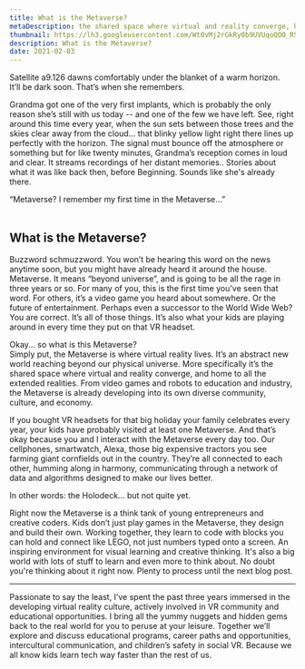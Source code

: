 ```yaml
---
title: What is the Metaverse?
metaDescription: the shared space where virtual and reality converge, home to all the extended realities
thumbnail: https://lh3.googleusercontent.com/Wt0vMj2rGkRy0b9UVUqoQOO_RSJFgTS13Mb4YspwJM0F_dJ0hKebUcswYhU5yPSXfjjqcD5AGyuzqj7ZCXP5k3XxLNlIDPKn30dE0byKEftX1u8ru2CsY_UNujFa9IxPCazmB_68=w2400
description: What is the Metaverse?
date: 2021-02-03
---
```


<section class="blog topmost-section">
  <div class="blog-banner"
      style="background-image:url('{{ .Params.bannerImage }}');height:{{ .Params.bannerHeight }};max-height:{{ .Params.maxBannerHeight }};"></div>

Satellite a9.126 dawns comfortably under the blanket of a warm horizon.\
It’ll be dark soon. That’s when she remembers.

Grandma got one of the very first implants, which is probably the only reason she’s still with us today -- and one of the few we have left. See, right around this time every year, when the sun sets between those trees and the skies clear away from the cloud… that blinky yellow light right there lines up perfectly with the horizon. The signal must bounce off the atmosphere or something but for like twenty minutes, Grandma’s reception comes in loud and clear. It streams recordings of her distant memories.. Stories about what it was like back then, before Beginning. Sounds like she's already there.

“Metaverse? I remember my first time in the Metaverse…”
<br>
<br>

## **What is the Metaverse?**

Buzzword schmuzzword. You won’t be hearing this word on the news anytime soon, but you might have already heard it around the house. Metaverse. It means “beyond universe”, and is going to be all the rage in three years or so.
For many of you, this is the first time you’ve seen that word. For others, it’s a video game you heard about somewhere. Or the future of entertainment. Perhaps even a successor to the World Wide Web?\
You are correct. It’s all of those things. It’s also what your kids are playing around in every time they put on that VR headset.

Okay... so what is this Metaverse?\
Simply put, the Metaverse is where virtual reality lives. It’s an abstract new world reaching beyond our physical universe. More specifically it’s the shared space where virtual and reality converge, and home to all the extended realities. From video games and robots to education and industry, the Metaverse is already developing into its own diverse community, culture, and economy.

If you bought VR headsets for that big holiday your family celebrates every year, your kids have probably visited at least one Metaverse. And that’s okay because you and I interact with the Metaverse every day too. Our cellphones, smartwatch, Alexa, those big expensive tractors you see farming giant cornfields out in the country. They’re all connected to each other, humming along in harmony, communicating through a network of data and algorithms designed to make our lives better.

In other words: the Holodeck... but not quite yet.

Right now the Metaverse is a think tank of young entrepreneurs and creative coders. Kids don’t just play games in the Metaverse, they design and build their own. Working together, they learn to code with blocks you can hold and connect like LEGO, not just numbers typed onto a screen. An inspiring environment for visual learning and creative thinking. It's also a big world with lots of stuff to learn and even more to think about. No doubt you're thinking about it right now. Plenty to process until the next blog post.

*********

Passionate to say the least, I’ve spent the past three years immersed in the developing virtual reality culture, actively involved in VR community and educational opportunities. I bring all the yummy nuggets and hidden gems back to the real world for you to peruse at your leisure. Together we’ll explore and discuss educational programs, career paths and opportunities, intercultural communication, and children’s safety in social VR. Because we all know kids learn tech way faster than the rest of us.